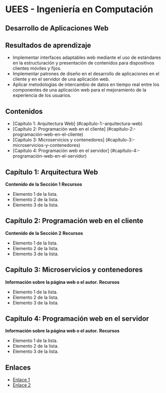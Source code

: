 # UEES - Ingeniería en Computación
## Desarrollo de Aplicaciones Web

## Resultados de aprendizaje

* Implementar interfaces adaptables web mediante el uso de estándares en la estructuración y presentación de contenidos para dispositivos clientes móviles y fijos.
* Implementar patrones de diseño en el desarrollo de aplicaciones en el cliente y en el servidor de una aplicación web.
* Aplicar metodologías de intercambio de datos en tiempo real entre los componentes de una aplicación web para el mejoramiento de la experiencia de los usuarios.

## Contenidos

* [Capítulo 1: Arquitectura Web] (#capítulo-1:-arquitectura-web)
* [Capítulo 2: Programación web en el cliente] (#capítulo-2:-programación-web-en-el-cliente)
* [Capítulo 3: Microservicios y contenedores] (#capítulo-3:-microservicios-y-contenedores)
* [Capítulo 4: Programación web en el servidor] (#capítulo-4:-programación-web-en-el-servidor)


## Capítulo 1: Arquitectura Web

**Contenido de la Sección 1**
**Recursos**

* Elemento 1 de la lista.
* Elemento 2 de la lista.
* Elemento 3 de la lista.

## Capítulo 2: Programación web en el cliente

**Contenido de la Sección 2**
**Recursos**

* Elemento 1 de la lista.
* Elemento 2 de la lista.
* Elemento 3 de la lista.

## Capítulo 3: Microservicios y contenedores

**Información sobre la página web o el autor.**
**Recursos**

* Elemento 1 de la lista.
* Elemento 2 de la lista.
* Elemento 3 de la lista.

## Capítulo 4: Programación web en el servidor

**Información sobre la página web o el autor.**
**Recursos**

* Elemento 1 de la lista.
* Elemento 2 de la lista.
* Elemento 3 de la lista.
## Enlaces

* [Enlace 1](https://www.ejemplo.com)
* [Enlace 2](https://www.otroejemplo.com)
